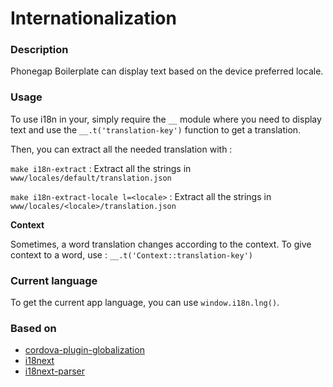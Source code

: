 # Internationalization

### Description

Phonegap Boilerplate can display text based on the device preferred locale.

### Usage

To use i18n in your, simply require the `__` module where you need to display text and use the `__.t('translation-key')` function to get a translation.

Then, you can extract all the needed translation with :

`make i18n-extract` :
Extract all the strings in `www/locales/default/translation.json`

`make i18n-extract-locale l=<locale>` :
Extract all the strings in `www/locales/<locale>/translation.json`

__Context__

Sometimes, a word translation changes according to the context. To give context to a word, use : `__.t('Context::translation-key')`

### Current language

To get the current app language, you can use `window.i18n.lng()`.

### Based on

- [cordova-plugin-globalization](https://github.com/apache/cordova-plugin-globalization)
- [i18next](http://i18next.com/)
- [i18next-parser](https://www.npmjs.com/package/i18next-parser)
